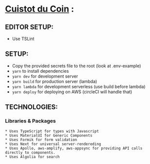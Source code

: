 # [Cuistot du Coin](https://www.cuistotducoin.com) :

## EDITOR SETUP:
  - Use TSLint

## SETUP:
  - Copy the provided secrets file to the root (look at .env-example)
  - `yarn` to install dependencies
  - `yarn dev` for development server
  - `yarn build` for production server (lambda)
  - `yarn lambda` for development serverless (use build before lambda)
  - `yarn deploy` for deploying on AWS (circleCI will handle that)
 
 ## TECHNOLOGIES:
   ### Libraries & Packages
    * Uses TypeScript for types with Javascript
    * Uses MaterialUI for Generic Components
    * Uses Formik for form validation
    * Uses Next for universal server-rendereding
    * Uses Apollo, aws-amplify, aws-appsync for providing API calls directly to components.
    * Uses Algolia for search
